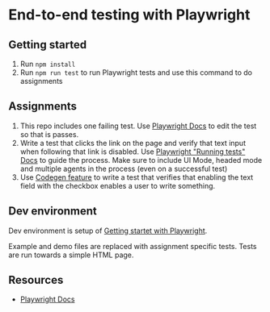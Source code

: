 # End-to-end testing with Playwright

## Getting started
1. Run `npm install`
2. Run `npm run test` to run Playwright tests and use this command to do assignments

## Assignments
1. This repo includes one failing test. Use [Playwright Docs](https://playwright.dev/docs/writing-tests) to edit the test so that is passes.
2. Write a test that clicks the link on the page and verify that text input when following that link is disabled. Use [Playwright "Running tests" Docs](https://playwright.dev/docs/running-tests) to guide the process. Make sure to include UI Mode, headed mode and multiple agents in the process (even on a successful test)
3. Use [Codegen feature](https://playwright.dev/docs/codegen-intro) to write a test that verifies that enabling the text field with the checkbox enables a user to write something.

## Dev environment
Dev environment is setup of [Getting startet with Playwright](https://playwright.dev/docs/intro).

Example and demo files are replaced with assignment specific tests. Tests are run towards a simple HTML page.

## Resources
- [Playwright Docs](https://playwright.dev/docs/intro)